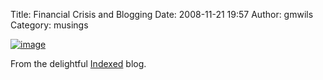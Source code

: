 Title: Financial Crisis and Blogging
Date: 2008-11-21 19:57
Author: gmwils
Category: musings

<a href="http://thisisindexed.com/2008/11/time-to-look-busy/">![image][]

</a>

From the delightful [Indexed][] blog.

  [image]: http://thisisindexed.com/wp-content/uploads/2008/11/card1922-372x231.jpg
    "card1922"
  [Indexed]: http://thisisindexed.com/
